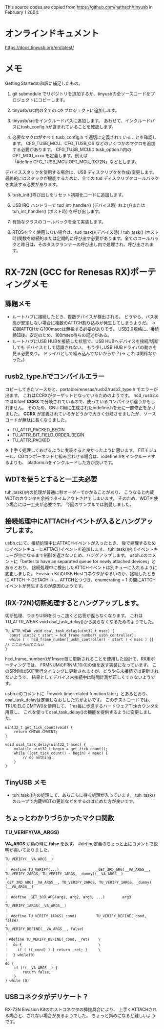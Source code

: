 This source codes are copied from https://github.com/hathach/tinyusb in February 1 2004.

# オンラインドキュメント

https://docs.tinyusb.org/en/latest/

# メモ

Getting Startedの和訳に補足したもの。

1. git submodule でリポジトリを追加するか、tinyusbの全ソースコードをプロジェクトにコピーします。

2. tinyusb/src内の全ての.cをプロジェクトに追加します。

3. tinyusb/srcをインクルードパスに追加します。
   あわせて、インクルードパスにtusb_config.hが含まれていることを確認します。

4. 必要なマクロがすべて tusb_config.h で適切に定義されていることを確認します。
CFG_TUSB_MCU、CFG_TUSB_OS などのいくつかのマクロを追加する必要があります。
CFG_TUSB_MCUは tusb_option.h内のOPT_MCU_xxxx を定義します。例えば    
「#define CFG_TUSB_MCU OPT_MCU_RX72N」などとします。

デバイススタックを使用する場合は、USB ディスクリプタを作成/変更します。
最終的にはスタックが機能するために、全ての tud ディスクリプタコールバックを実装する必要があります。

5. tusb_init()呼び出しをリセット初期化コードに追加します。

6. USB IRQ ハンドラーで tud_int_handler() (デバイス時) および/または tuh_int_handler() (ホスト時) を呼び出します。

7. 有効なクラスのコールバックを全て実装します。

8. RTOSを全く使用しない場合は、tud_task()(デバイス時) / tuh_task() (ホスト時)関数を継続的または定期的に呼び出す必要があります。全てのコールバックと昨日は、そのタスクランナーの呼び出し内で処理され、呼び出されます。


# RX-72N (GCC for Renesas RX)ポーティングメモ

## 課題メモ

* ルートハブに接続したとき、複数デバイスが検出される。
  どうやら、バス状態が安定しない場合に複数のATTCH割り込みが発生してしまうようだ。
  -> 初回ATTCHから100msecは無視する必要がありそう。
     USB2.0規格に、接続検知後、安定のため、100msec待ちの記述がある。
* ルートハブにUSB HUBを接続した状態で、USB HUBへデバイスを接続/切断しても
  デバイスとして認識されない。
  もう少しUSB HUBドライバの動きを見る必要あり。
  ドライバとして組み込んでないからか？(-> これは関係なかった。)

## rusb2_type.hでコンパイルエラー

コピーしてきたソースだと、portable/renesas/rusb2/rusb2_type.h でエラーが出ます。
これはCCRXがターゲットとなっているためのようです。
hcd_rusb2.cでは#ifdef __CCRX__ で分岐されているので、使っているコンパイラが違うかもしれません。
そのため、GNU C用に生成されたiodefine.hを元に一部修正をかけました。
__CCRX__ が定義されているかどうかで大きく分岐させましたが、ソースコードが無駄に長くなりました。

* TU_ATTR_PACKED_BEGIN
* TU_ATTR_BIT_FIELD_ORDER_BEGIN
* TU_ATTR_PACKED

を上手く処理してあげるように実装すると良かったように思います。
FITモジュール、CGコンポーネントと組み合わせる場合は、iodefine.hをインクルードするよりも、
platform.hをインクルードした方が良いです。

## WDTを使うとすると一工夫必要

tuh_task()内の処理が普通に秒オーダーでかかることがあり、
こうなると内蔵WDTのカウンタを余裕でタイムアウトさせてしまいます。
そのため、WDTを使う場合には一工夫が必要です。
今回のサンプルでは割愛しました。

## 接続処理中にATTACHイベントが入るとハングアップします。

usbh.cにて、接続処理中にATTACHイベントが入ったとき、
後で処理するためにイベントキューにATTACHイベントを追加します。
tuh_task()内でイベントキューが空になるまで制御を返さないため、ハングアップします。
usbh.cのコメントに「better to have an separated queue for newly attached devices」とあるとおり、
接続処理中に検出したATTCHイベントは別キューに入れるように変更しました。
Envision KitのUSB Hostコネクタがゆるいのか、接続したときに
ATTCH -> DETACH -> ... ATTCHとつづき、enumerating = 1 の間にATTCHイベントが発生するのが原因のようです。

## (RX-72N)切断処理するとハングアップします。

切断処理、つまりUSBを引っこ抜くと応答が返らなくなります。
これはTU_ATTR_WEAK void osal_task_delay()から戻らなくなるためのようでした。

~~~
TU_ATTR_WEAK void osal_task_delay(uint32_t msec) {
  const uint32_t start = hcd_frame_number(_usbh_controller);
  while ( ( hcd_frame_number(_usbh_controller) - start ) < msec ) {} // ここから出てこない
}
~~~
hcd_frame_number()が1msec毎に更新されることを使用した設計で、RX用ポーティングでは、
FRMNUMのFRNM[10:0]の値を返す実装になっています。
このSRNMはSOF発行タイミングに更新されますが、どうやら未接続では更新されないようで、
結果としてデバイス未接続中は時間計測が正しくできないようです。

usbh.cのコメントに「rework time-related function later」とあるとおり、
osal_task_delayは定義しなおしした方がよいです。
このテストコードでは、TPU0,ELC,CMTW0を使用して、
1ms毎に歩進するハードウェアTickカウンタを用意し、
これを使ってosal_task_delay()の機能を提供するように変更しました。

~~~
uint32_t get_tick_count(void) {
    return CMTW0.CMWCNT;
}
~~~
~~~
void osal_task_delay(uint32_t msec) {
    volatile uint32_t begin = get_tick_count();
    while ((get_tick_count() - begin) < msec) {
        // do nothing.
    }
}
~~~

## TinyUSB メモ

* tuh_task()内の処理にて、あちこちに待ち処理が入っています。
  tuh_task()のループで内蔵WDTの更新などをするのは止めた方が良いです。

## ちょっとわかりづらかったマクロ関数

### TU_VERIFY(__VA_ARGS__)

 **__VA_ARGS__**  が偽の時に **false** を返す。
 #define定義のちょっと上にコメントで説明が書いてありました。

~~~
TU_VERIFY(__VA_ARGS__)
｜
｜ #define TU_VERIFY(...)                 _GET_3RD_ARG(__VA_ARGS__, TU_VERIFY_2ARGS, TU_VERIFY_1ARGS, _dummy)(__VA_ARGS__)
↓
_GET_3RD_ARG(__VA_ARGS__, TU_VERIFY_2ARGS, TU_VERIFY_1ARGS, _dummy)(__VA_ARGS__)
｜
｜ #define _GET_3RD_ARG(arg1, arg2, arg3, ...)        arg3
↓
TU_VERIFY_1ARGS(__VA_ARGS__)
｜
｜ #define TU_VERIFY_1ARGS(_cond)         TU_VERIFY_DEFINE(_cond, false)
↓
TU_VERIFY_DEFINE(__VA_ARGS__, false)
｜
｜#define TU_VERIFY_DEFINE(_cond, _ret)    \
｜  do {                                   \
｜    if ( !(_cond) ) { return _ret; }     \
｜  } while(0)
↓
do {
    if (!(__VA_ARGS__) { 
        return false;
    }
} while (0)
~~~


## USBコネクタがデリケート？

RX-72N Envision Kitのホストコネクタの挿抜具合により、
上手くATTACHされる場合と、されない場合があるようでした。
ちょっと斜めになると難しいようです。




